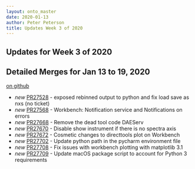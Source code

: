 ```yaml
---
layout: onto_master
date: 2020-01-13
author: Peter Peterson
title: Updates Week 3 of 2020
---
```

Updates for Week 3 of 2020
--------------------------

Detailed Merges for Jan 13 to 19, 2020
--------------------------------------
[on github](https://github.com/mantidproject/mantid/pulls?q=is%3Apr+merged%3A2020-01-14..2020-01-19)

* *new* [PR27528](https://github.com/mantidproject/mantid/pull/27528) - exposed rebinned output to python and fix load save as nxs (no ticket)
* *new* [PR27568](https://github.com/mantidproject/mantid/pull/27568) - Workbench: Notification service and Notifications on errors
* *new* [PR27668](https://github.com/mantidproject/mantid/pull/27668) - Remove the dead tool code DAEServ
* *new* [PR27670](https://github.com/mantidproject/mantid/pull/27670) - Disable show instrument if there is no spectra axis
* *new* [PR27672](https://github.com/mantidproject/mantid/pull/27672) - Cosmetic changes to directtools plot on Workbench
* *new* [PR27702](https://github.com/mantidproject/mantid/pull/27702) - Update python path in the pycharm environment file
* *new* [PR27708](https://github.com/mantidproject/mantid/pull/27708) - Fix issues with workbench plotting with matplotlib 3.1
* *new* [PR27709](https://github.com/mantidproject/mantid/pull/27709) - Update macOS package script to account for Python 3 requirements
